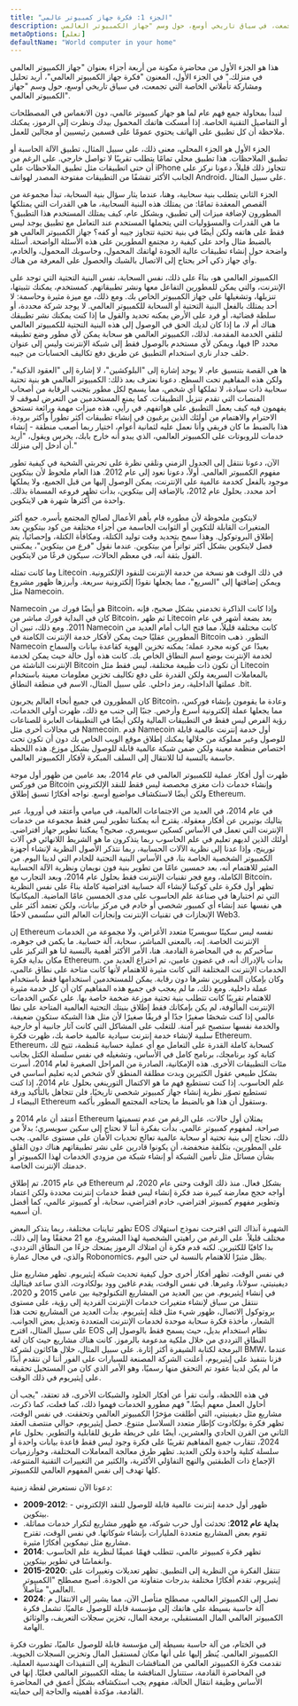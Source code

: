 ```yaml
---
title: "الجزء 1: فكرة جهاز كمبيوتر عالمي"
description: هذا هو الجزء الأول من محاضرة مكونة من أربعة أجزاء بعنوان "جهاز الكمبيوتر العالمي في منزلك." في الجزء الأول، المعنون "فكرة جهاز الكمبيوتر العالمي"، أريد تحليل ومشاركة تأملاتي الخاصة التي تجمعت، في سياق تاريخي أوسع، حول وسم "جهاز الكمبيوتر العالمي".
metaOptions: [تعلم]
defaultName: "World computer in your home"
---
```


هذا هو الجزء الأول من محاضرة مكونة من أربعة أجزاء بعنوان "جهاز الكمبيوتر العالمي في منزلك." في الجزء الأول، المعنون "فكرة جهاز الكمبيوتر العالمي"، أريد تحليل ومشاركة تأملاتي الخاصة التي تجمعت، في سياق تاريخي أوسع، حول وسم "جهاز الكمبيوتر العالمي".

لنبدأ بمحاولة جمع فهم عام لما هو جهاز كمبيوتر عالمي، دون الانغماس في المصطلحات أو التفاصيل التقنية الخاصة. إذا أمسكت هاتفك المحمول بيدك ونظرت إلى الرموز، يمكنك ملاحظة أن كل تطبيق على الهاتف يحتوي عمومًا على قسمين رئيسيين أو مجالين للعمل.

الجزء الأول هو الجزء المحلي، معنى ذلك، على سبيل المثال، تطبيق الآلة الحاسبة أو تطبيق الملاحظات. هذا تطبيق محلي تمامًا يتطلب تقريبًا لا تواصل خارجي. على الرغم من أن حتى اتطبيقات مثل تطبيق الملاحظات على iPhone تتجاوز ذلك قليلاً، دعونا نركز على الجانب الأكثر تقشفًا من التطبيقات مفتوحة المصدر لهواتف Android، على سبيل المثال.

الجزء الثاني يتطلب بنية سحابية، وهنا، عندما يثار سؤال بنية السحابة، تبدأ مجموعة من القصص المعقدة تمامًا: من يمتلك هذه البنية السحابية، ما هي القدرات التي يمتلكها المطورون لإضافة ميزات إلى تطبيق، وبشكل عام، كيف يمتلك المستخدم هذا التطبيق؟ ما هي القدرات والمسؤوليات التي يتحملها المستخدم عند التعامل مع تطبيق يوجد ليس فقط على هاتفه ولكن أيضًا في بنية تحتية تتجاوز جيبه أو كفه؟ جهاز الكمبيوتر العالمي هو بالضبط مثال واحد على كيفية رد مجتمع المطورين على هذه الأسئلة الواضحة. أسئلة واضحة حول إنشاء تطبيقات عالية الجودة لهاتفك المحمول، وحاسوبك المحمول، والخادم، وأي جهاز ذكي آخر يحتاج إلى الاتصال بالشبك والحصول على المعرفة من هناك.

الكمبيوتر العالمي هو، بناءً على ذلك، نفس السحابة، نفس البنية التحتية التي توجد على الإنترنت، والتي يمكن للمطورين التفاعل معها ونشر تطبيقاتهم. كمستخدم، يمكنك تثبيتها، تنزيلها، وتشغيلها على جهاز الكمبيوتر الخاص بك. ومع ذلك، مع ميزة مثيرة وحاسمة: لا أحد يمتلك بالفعل البنية التحتية أو السحابة للكمبيوتر العالمي. لا يوجد شركة محددة، أو سلطة قضائية، أو فرد على الأرض يمكنه تحديد والقول ما إذا كنت يمكنك نشر تطبيقك هناك أم لا، ما إذا كان لديك الحق في الوصول إلى هذه البنية التحتية للكمبيوتر العالمي لتلقي الخدمة المقدمة. لذلك، الكمبيوتر العالمي هو سحابة يمكن لأي مطور وضع تطبيقه فيها، ويمكن لأي مستخدم بالوصول فقط إلى شبكة الإنترنت وليس إلى عنوان IP محدد خلف جدار ناري استخدام التطبيق عن طريق دفع تكاليف الحسابات من جيبه.

ها هي القصة بتنسيق عام. لا يوجد إشارة إلى "البلوكشين"، لا إشارة إلى "العقود الذكية"، ولكن هذه المفاهيم تحت السطح. دعونا نعترف بعد ذلك: الكمبيوتر العالمي هو بنية تحتية سحابية ذات سيادة، لا تملكها أي شخص، مما يسمح لكل مطور بتجنب الرقابة من أصحاب المنصات التي تقدم تنزيل التطبيقات. كما يمنع المستخدمين من التعرض لموقف لا يفهمون فيه كيف يعمل التطبيق على هواتفهم. في رأيي، هذه ميزات مهمة ورائعة تستحق الاحترام والاهتمام من أولئك الذين يرغبون في إنشاء تطبيقات أكثر تطوراً وأكثر برودة. هذا بالضبط ما كان فريقي وأنا نعمل عليه لثمانية أعوام، اختيار ربما أصعب منطقة - إنشاء خدمات للروبوتات على الكمبيوتر العالمي، الذي يبدو أنه خارج بابك، يخرس ويقول، "أريد أن أدخل إلى منزلك."

الآن، دعونا ننتقل إلى الجدول الزمني ونلقي نظرة على تجربتي الشخية في كيفية تطور مفهوم الكمبيوتر العالمي. أولاً، دعونا نعود إلى عام 2012. هذا العام ملحوظ لأن بيتكوين موجود بالفعل كخدمة عالمية على الإنترنت، يمكن الوصول إليها من قبل الجميع، ولا يملكها أحد محدد. بحلول عام 2012، بالإضافة إلى بيتكوين، بدأت تظهر فروعه المسماة بذلك. واحدة من أكثرها شهرة هي لايتكوين.

لايتكوين ملحوظة لأن مطوره قام بأهم الأعمال لصالح المجتمع بأسره. جمع أكثر المتغيرات القابلة للتكوين أو الثوابت الحاسمة من أجزاء مختلفة من كود بيتكوين بعد إطلاق البروتوكول. وهذا سمح بتحديد وقت توليد الكتلة، ومكافأة الكتلة، وإحصائياً، يتم فصل لايتكوين بشكل أكثر تواتراً من بيتكوين. عندما نقول "فرع من بيتكوين"، يمكنني القول بثقة أنه، في معظم الحالات، سيكون فرعًا من لايتكوين.

وما كانت تمثله Litecoin في ذلك الوقت هو نسخة من خدمة الإنترنت للنقود الإلكترونية. ويمكن إضافتها إلى "السريع"، مما يجعلها نقودًا إلكترونية سريعة. وأبرزها ظهور مشروع مثل Namecoin.

Namecoin هو أيضًا فورك من Bitcoin، وإذا كانت الذاكرة تخدمني بشكل صحيح، فإنه كان في البداية فورك مباشر من Bitcoin، ثم ظهر Litecoin بعد بضعة أشهر في عام 2011. ومع ذلك، تبين أن Namecoin كانت مختلفة قليلاً، مما فتح الباب أمام العديد من المطورين عقليًا حيث يمكن لأفكار خدمة الإنترنت الكامنة في Bitcoin التطور. ذهب Namecoin بعيدًا عن كونه مجرد عملة؛ يمكنه تخزين الهوية كقاعدة بيانات والسماح لخدمة الإنترنت بوضع اسم النطاق الخاص بك. كانت هذه أول حالة حيث يمكن لخدمة الإنترنت الناشئة من Bitcoin أن تكون ذات طبيعة مختلفة، ليس فقط مثل Litecoin بالمعاملات السريعة ولكن القدرة على دفع تكاليف تخزين معلومات معينة باستخدام عملتها الداخلية، رمز داخلي. على سبيل المثال، الاسم في منطقة النطاق .bit.

كان المطورون في جميع أنحاء العالم يجربون Bitcoin، وعادة ما يقومون بإنشاء فوركس، مما يجعلها عملة إلكترونية أسرع وأرخص. جنبًا إلى جنب مع ذلك، ظهرت أولى الخدمات، رؤية الفرص ليس فقط في التطبيقات المالية ولكن أيضًا في التطبيقات العابرة للصناعات في مجالات أخرى مثل Namecoin. قدم Namecoin أول خدمة إنترنت عالمية قابلة للوصول وغير مملوكة من خلالها يمكنك إطلاق موقع الويب الخاص بك دون أن تكون تحت اختصاص منظمة معينة ولكن ضمن شبكة عالمية قابلة للوصول بشكل موزع. هذه اللحظة حاسمة بالنسبة لنا للانتقال إلى السلف المبكرة لأفكار الكمبيوتر العالمي.

ظهرت أول أفكار عملية للكمبيوتر العالمي في عام 2014، بعد عامين من ظهور أول موجة من فوركس Bitcoin وإنشاء خدمات ذات مغزى مخصصة ليس فقط للنقد الإلكتروني ولكن أيضًا لاستكشاف مواضيع أوسع. نواجه أفكارًا تسبق إطلاق Ethereum.

في عام 2014، في العديد من الاجتماعات العالمية، في ميامي وأعتقد في أوروبا، عبر يتاليك بوتيرين عن أفكار معقولة. يقترح أنه يمكننا تطوير ليس فقط مجموعة من خدمات الإنترنت التي تعمل في الأساس كسكين سويسري، صحيح؟ يمكننا تطوير جهاز افتراضي. أولئك الذين لديهم تعليم في علم الحاسوب ربما يتذكرون ما هو الشريط اللانهائي في آلات تورينج، وإذا عدنا إلى نظرية الآلات الحسابية، ربما نتذكر الأصول النظرية لإنشاء أجهزة الكمبيوتر الشخصية الخاصة بنا، في الأساس البنية التحتية للخادم التي لدينا اليوم. من المثير للاهتمام أنه، بعد خمسين عامًا من تطوير بنية فون نويمان ونظرية الآلة الحسابية الكاملة، ومع فجر تقنيات الإنترنت فقط بحلول عام 2014، وبعد التجارب مع Bitcoin، تظهر أول فكرة على كوكبنا لإنشاء آلة حسابية افتراضية كاملة بناءً على نفس النظرية التي تم اختبارها في صناعة علم الحاسوب على مدى الخمسين عامًا الماضية. الميكانيكا هي نفسها عند إنشاء أي كمبيور شخصي أو خادم في مركز بيانات، ولكن تعتمد أكثر على الإنجازات في تقنيات الإنترنت وإنجازات العالم التي ستُسمى لاحقًا Web3.

إن Ethereum نفسه ليس سكينًا سويسريًا متعدد الأغراض، ولا مجموعة من الخدمات الإنترنت الخاصة. إنه، بالمعنى المباشر، سحابة، آلة حسابية. ما يكمن في جوهره، سأخبركم به في المحاضرة القادمة. هنا، الأمر الأكثر أهمية بالنسبة لنا هو التركيز على مكان بداية فكرة Ethereum. بدأت بالإدراك أنه، في غضون عامين، تم اختراع العديد من الخدمات الإنترنت المختلفة التي كانت مثيرة للاهتمام لأنها كانت متاحة على نطاق عالمي، وكان بإمكان المطورين نشرها دون رقابة. يمكن للمستخدمين استخدامها فقط باستخدام عملة داخلية. ومع ذلك، ما لم يعجب في جميع هذه المفاهيم كان أن كل خدمة مثيرة للاهتمام تقريبًا كانت تتطلب بنية تحتية موزعة ضخمة خاصة بها. على عكس الخدمات الإنترنت المألوفة، لم يكن بإمكانك فقط إطلاق بنيتك التحتية العالمية المتاحة على نطا عالمي إذا كنت شخصًا صغيرًا جدًا أو فريقًا صغيرًا لأن مثل هذا الشبكة ستكون ضعيفة، والخدمة نفسها ستصبح غير آمنة. للتغلب على المشاكل التي كانت آثار جانبية أو خارجية سلبية لإنشاء خدمة إنترنت سيادية عالمية خاصة بك، ظهرت فكرة Ethereum. Ethereum، كسحابة كاملة القدرة على التعامل مع أي عملية حسابية مُنظمة، تتيح لك كتابة كود برنامجك، برنامج كامل في الأساس، وتشغيله في نفس سلسلة الكتل بجانب مئات التطبيقات الأخرى. هذه الإمكانية، الصادرة من المراحل الصغيرة لعام 2014، أسرت بشكل طبيعي عقول الكثيرين وبدت مطلقة المنطق لأي شخص لديه تعليم أساسي في علم الحاسوب. إذا كنت تستطيع فهم ما هو الاكتمال التورينغي بحلول عام 2014، إذا كنت تستطيع تصوّر نظرية إنشاء جهاز كمبيوتر شخصي تاريخيًا، فلن تتجاهل بالتأكيد ورقة البيضاء لـ Ethereum وستقول أن هذا هو بالضبط ما يحتاجه المجتمع المطور بأكمه.

أعتقد أن عام 2014 و Ethereum يمثلان أول حالات، على الرغم من عدم تسميتها صراحة، لمفهوم كمبيوتر عالمي. بدأت بفكرة أننا لا نحتاج إلى سكين سويسري؛ بدلاً من ذلك، نحتاج إلى بنية تحتية أو سحابة عالمية تعالج تحديات الأمان على مستوى عالمي. يجب على المطورين، بتكلفة منخفضة، أن يكونوا قادرين على نشر تطبيقاتهم هناك دون القلق بشأن مسائل مثل تأمين الشبكة أو إنشاء شبكة من مزودي الخدمات لهذا الكمبيوتر أو خدمتك الإنترنت الخاصة.

في عام 2015، تم إطلاق Ethereum بشكل فعال. منذ ذلك الوقت وحتى عام 2020، لم أواجه حجج معارضة كبيرة ضد فكرة إنشاء ليس فقط خدمات إنترنت محددة ولكن اعتماد وتطوير مفهوم كمبيوتر افتراضي، خادم افتراضي، سحابة، أو كمبيوتر عالمي، كما أفضل أن أسميه.

تظهر تباينات مختلفة، ربما يتذكر البعض EOS الشهيرة آنذاك التي اقترحت نموذج استهلاك مختلف قليلاً. على الرغم من راهيتي الشخصية لهذا المشروع، مع 21 محققًا وما إلى ذلك، بدا كافيًا للكثيرين. لكنه قدم فكرة أن امتلاك الرموز يمنحك جزءًا من النطاق الترددي، والذي، في مجال عمارة Robonomics، يظل مثيرًا للاهتمام بالنسبة لي حتى اليوم.

في نفس الوقت، تظهر أفكار أخرى حول كيفية تحديث شبكة إيثيريوم. تظهر مشاريع مثل ديفينيتي، سولانا، وغيرها. في نفس الوقت، يقدم غافين وود بولكادوت، الذي ساعد فيتاليك في إنشاء إيثيريوم. من بين العديد من المشاريع التكنولوجية بين عامي 2015 و 2020، ننتقل من سباق لإنشاء متغيرات خدمات الإنترنت الفردية إلى رؤية، على مستوى بروتوكول الاتصال، ظهور شيء مثل قتلة إيثيريوم. بدأت العديد من المشاريع تحت هذا الشعار، مأخذة فكرة سحابة موحدة لخدمات الإنترنت المتعددة وتعديل بعض الجوانب. على سبيل المثال، اقترح EOS نظام استخدام بديل، حيث يسمح فقط بالوصول إلى النطاق الترددي من خلال ملكية مدعومة بالرموز. كانت هناك مشاريع حيث كان لغة البرمجة لكتابة الشيفرة أكثر إثارة. على سبيل المثال، خلال هاكاثون لشركة BMW، عندما فزنا بتنفيذ على إيثيريوم، أعلنت الشركة المصنعة للسيارات على الفور أننا لن نتقدم أبدًا ما لم يكن لدينا عقود تم التحقق منها رسميًا، وهو الأمر الذي كان من المستحيل تحقيقه على إيثيريوم في ذلك الوقت.

في هذه اللحظة، وأنت تقرأ عن أفكار الخلود والشبكات الأخرى، قد تعتقد، "يجب أن أحاول العمل معهم أيضًا." فهم مطورو الخدمات فهموا ذلك، كما فعلت، كما ذكرت، مشاريع مثل ديفينيتي، التي أطلقت مؤخرًا الكمبيوتر العالمي وتحققت. في نفس الوقت، تظهر فكرة بولكادوت كإطار متعدد السلاسل متنوع. حصل إيثيريوم، حوالي منتصف العقد الثاني من القرن الحادي والعشرين، أيضًا على خريطة طريق للقابلية والتطوير. بحلول عام 2024، تتقارب جميع المفاهيم تقريبًا على فكرة وجود ليس فقط قاعدة بيانات واحدة أو سلسلة كتلية واحدة ولكن العديد. تظهر طرق معالجة المعاملات المختلفة، وخوارزميات الإجماع ذات الطبقتين والنهج التفاؤلي الأكثرية، والكثير من التغييرات التقنية المتنوعة، كلها تهدف إلى نفس المفهوم العالمي للكمبيوتر.

دعونا الآن نستعرض لقطة زمنية:

- **2009-2012**: ظهور أول خدمة إنترنت عالمية قابلة للوصول للنقد الإلكتروني - بيتكوين. 
- **بداية عام 2012**: تحدثت أول حرب شوكة، مع ظهور مشاريع لتكرار خدمات مماثلة. تقوم بعض المشاريع متعددة المليارات بإنشاء شوكاتها. في نفس الوقت، تقترح مشاريع مثل نيمكوين أفكارًا مثيرة.
- **2014**: تظهر فكرة كمبيوتر عالمي، تتطلب فهمًا عميقًا لنظرية علم الحاسوب وانغماسًا في تطوير بيتكوين.
- **2015-2020**: تنتقل الفكرة من النظرية إلى التطبيق. تظهر تعديلات وتغييرات على إيثيريوم، تقدم أفكارًا مختلفة بدرجات متفاوتة من الجودة. أصبح مصطلح "الكمبيوتر العالمي" متأصلاً.
- **2024**: نصل إلى الكمبيوتر العالمي، مصطلح متأصل الآن، مما يشير إلى الانتقال م آلة حاسبة بسيطة على هاتفك إلى مؤسسة قابلة للوصول عالميًا. تشمل فكرة الكمبيوتر العالمي المال المستقبلي، برمجة المال، تخزين سجلات التعريف، والوثائق الهامة.

في الختام، من آلة حاسبة بسيطة إلى مؤسسة قابلة للوصول عالميًا، تطورت فكرة الكمبيوتر العالمي. يُنظر إليها على أنها مكان لمستقبل المال وتخزين السجلات الحيوية. تقدمت فكرة الكمبيوتر العالمي من المناقشات النظرية إلى التنفيذات الهندسية العملية. في المحاضرة القادمة، ستتناول المناقشة ما يمثله الكمبيوتر العالمي فعليًا. إنها في الأساس وظيفة انتقال الحالة، مفهوم يجب استكشافه بشكل أعمق في المحاضرة القادمة، مؤكدة أهميته والحاجة إلى حمايته.


